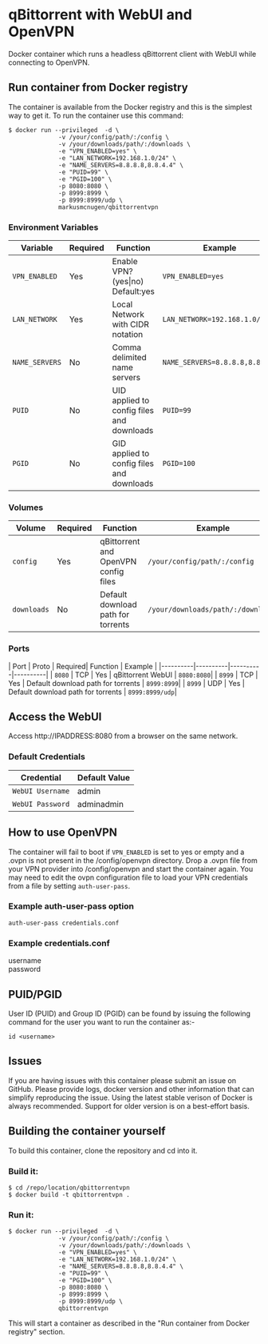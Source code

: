 
# qBittorrent with WebUI and OpenVPN
Docker container which runs a headless qBittorrent client with WebUI while connecting to OpenVPN.

## Run container from Docker registry
The container is available from the Docker registry and this is the simplest way to get it.
To run the container use this command:

```
$ docker run --privileged  -d \
              -v /your/config/path/:/config \
              -v /your/downloads/path/:/downloads \
              -e "VPN_ENABLED=yes" \
              -e "LAN_NETWORK=192.168.1.0/24" \
              -e "NAME_SERVERS=8.8.8.8,8.8.4.4" \
              -e "PUID=99" \
              -e "PGID=100" \
              -p 8080:8080 \
              -p 8999:8999 \
              -p 8999:8999/udp \
              markusmcnugen/qbittorrentvpn
```

### Environment Variables
| Variable | Required| Function | Example |
|----------|----------|----------|----------|
|`VPN_ENABLED`| Yes | Enable VPN? (yes\|no) Default:yes|`VPN_ENABLED=yes`|
|`LAN_NETWORK`| Yes | Local Network with CIDR notation |`LAN_NETWORK=192.168.1.0/24`|
|`NAME_SERVERS`| No | Comma delimited name servers |`NAME_SERVERS=8.8.8.8,8.8.4.4`|
|`PUID`| No | UID applied to config files and downloads |`PUID=99`|
|`PGID`| No | GID applied to config files and downloads |`PGID=100`|

### Volumes
| Volume | Required| Function | Example |
|----------|----------|----------|----------|
| `config` | Yes | qBittorrent and OpenVPN config files | `/your/config/path/:/config`|
| `downloads` | No | Default download path for torrents | `/your/downloads/path/:/downloads`|

### Ports
| Port | Proto | Required| Function | Example |
|----------|----------|----------|----------|
| `8080` | TCP | Yes | qBittorrent WebUI | `8080:8080`|
| `8999` | TCP | Yes | Default download path for torrents | `8999:8999`|
| `8999` | UDP | Yes | Default download path for torrents | `8999:8999/udp`|

## Access the WebUI
Access http://IPADDRESS:8080 from a browser on the same network.

### Default Credentials
| Credential | Default Value |
|----------|----------|
|`WebUI Username`|admin |
|`WebUI Password`|adminadmin |

## How to use OpenVPN
The container will fail to boot if `VPN_ENABLED` is set to yes or empty and a .ovpn is not present in the /config/openvpn directory. Drop a .ovpn file from your VPN provider into /config/openvpn and start the container again. You may need to edit the ovpn configuration file to load your VPN credentials from a file by setting `auth-user-pass`.

### Example auth-user-pass option
`auth-user-pass credentials.conf`

### Example credentials.conf
username<br>
password

## PUID/PGID
User ID (PUID) and Group ID (PGID) can be found by issuing the following command for the user you want to run the container as:-

```
id <username>
```

## Issues
If you are having issues with this container please submit an issue on GitHub.
Please provide logs, docker version and other information that can simplify reproducing the issue.
Using the latest stable verison of Docker is always recommended. Support for older version is on a best-effort basis.

## Building the container yourself
To build this container, clone the repository and cd into it.

### Build it:
```
$ cd /repo/location/qbittorrentvpn
$ docker build -t qbittorrentvpn .
```
### Run it:
```
$ docker run --privileged  -d \
              -v /your/config/path/:/config \
              -v /your/downloads/path/:/downloads \
              -e "VPN_ENABLED=yes" \
              -e "LAN_NETWORK=192.168.1.0/24" \
              -e "NAME_SERVERS=8.8.8.8,8.8.4.4" \
              -e "PUID=99" \
              -e "PGID=100" \
              -p 8080:8080 \
              -p 8999:8999 \
              -p 8999:8999/udp \
              qbittorrentvpn
```

This will start a container as described in the "Run container from Docker registry" section.
